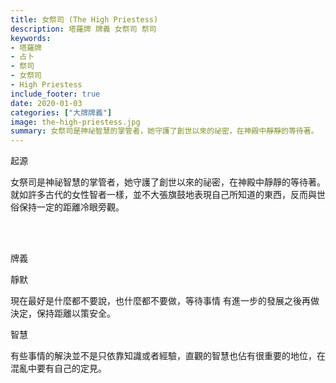 ```yaml
---
title: 女祭司 (The High Priestess)
description: 塔羅牌 牌義 女祭司 祭司
keywords:
- 塔羅牌
- 占卜
- 祭司
- 女祭司
- High Priestess
include_footer: true
date: 2020-01-03
categories: ["大牌牌義"]
image: the-high-priestess.jpg
summary: 女祭司是神祕智慧的掌管者，她守護了創世以來的祕密，在神殿中靜靜的等待著。
---
```


<p class="title is-3">起源</p>
<p class="subtitle is-6">
女祭司是神祕智慧的掌管者，她守護了創世以來的祕密，在神殿中靜靜的等待著。
就如許多古代的女性智者一樣，並不大張旗鼓地表現自己所知道的東西，反而與世俗保持一定的距離冷眼旁觀。
</p>

<br/><br/>
<p class="title is-3">牌義</p>
<p class="subtitle is-4">靜默</p>
<p class="subtitle is-6">現在最好是什麼都不要說，也什麼都不要做，等待事情 有進一步的發展之後再做決定，保持距離以策安全。</p>
<p class="subtitle is-4">智慧</p>
<p class="subtitle is-6">有些事情的解決並不是只依靠知識或者經驗，直觀的智慧也佔有很重要的地位，在混亂中要有自己的定見。</p>
